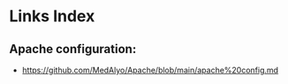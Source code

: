 # Links Index

## Apache configuration:

- https://github.com/MedAlyo/Apache/blob/main/apache%20config.md
